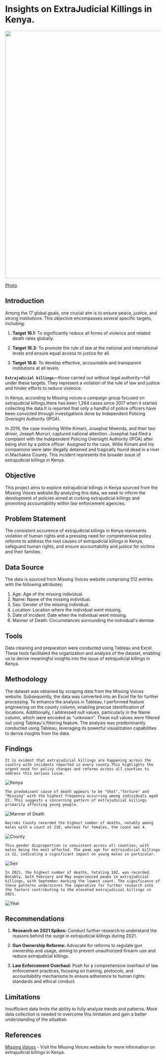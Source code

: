# **Insights on ExtraJudicial Killings in Kenya.**

<img src="/images/killings.jpg" width="1000" height="800">


[Photo](https://www.gettyimages.com/photos/kenya-police)



## **Introduction**

Among the 17 global goals, one crucial aim is to ensure peace, justice, and strong institutions. This objective encompasses several specific targets, including:

1. **Target 16.1:** To significantly reduce all forms of violence and related death rates globally.

2. **Target 16.3:** To promote the rule of law at the national and international levels and ensure equal access to justice for all.

3. **Target 16.6:** To develop effective, accountable and transparent institutions at all levels.
   
**`Extrajudicial killings`**—those carried out without legal authority—fall under these targets. They represent a violation of the rule of law and justice and hinder efforts to reduce violence.

In Kenya, according to Missing voices a campaign group focused on extrajudicial killings,there has been 1,264 cases since 2017 when it started collecting the data.It is reported that only a handful of police officers have been convicted through investigations done by Independent Policing Oversight Authority (IPOA).

In 2016, the case involving Willie Kimani, Josephat Mwenda, and their taxi driver, Joseph Muiruri, captured national attention. Josephat had filed a complaint with the Independent Policing Oversight Authority (IPOA) after being shot by a police officer. Assigned to the case, Willie Kimani and his companions were later illegally detained and tragically found dead in a river in Machakos County. This incident represents the broader issue of extrajudicial killings in Kenya.

## **Objective**

This project aims to explore extrajudicial killings in Kenya sourced from the Missing Voices website.By analyzing this data, we seek to inform the development of policies aimed at curbing extrajudicial killings and promoting accountability within law enforcement agencies.

## **Problem Statement**
The consistent occurence of extrajudicial killings in Kenya represents violation of human rights and a pressing need for comprehensive policy reforms  to address the root causes of extrajudicial killings in Kenya, safeguard human rights, and ensure accountability and justice for victims and their families.

## **Data Source**
The data is sourced from Missing Voices website comprising 512 entries with the following attributes;            
1. Age: Age of the missing individual.
2. Name: Name of the missing individual.
3. Sex: Gender of the missing individual.
4. Location: Location where the individual went missing.
5. Date of Incident: Date when the individual went missing.
6. Manner of Death: Circumstances surrounding the individual's demise.

## **Tools**
Data cleaning and preparation were conducted using Tableau and Excel. These tools facilitated the organization and analysis of the dataset, enabling us to derive meaningful insights into the issue of extrajudicial killings in Kenya.

## Methodology
The dataset was obtained by scraping data from the Missing Voices website. Subsequently, the data was converted into an Excel file for further processing. To enhance the analysis in Tableau, I performed feature engineering on the county column, enabling precise identification of locations. Additionally, I addressed null values, particularly in the Name column, which were encoded as "unknown". These null values were filtered out using Tableau's filtering feature. The analysis was predominantly conducted using Tableau, leveraging its powerful visualization capabilities to derive insights from the data.

## **Findings**
`It is evident that extrajudicial killings are happening across the country with incidents reported in every county.This highlights the urgent need for policy changes and reforms across all counties to address this serious issue.`

![Kenya](/images/Kenya.png)

`The predominant cause of death appears to be "Shot","Torture" and "Missing" with the highest frequency occurring among individuals aged 22. This suggests a concerning pattern of extrajudicial killings primarily affecting young people.`

![Manner of Death](/images/Age%20and%20Manner%20of%20Death.png)

`Nairobi County recorded the highest number of deaths, notably among males with a count of 210, whereas for females, the count was 4.` 

![County](/images/Sex%20per%20County.png)

`This gender disproportion is consistent across all counties, with males being the most affected. The peak age for extrajudicial killings is 22, indicating a significant impact on young males in particular.`

![Sex](/images/Age%20and%20Sex.png)

`In 2021, the highest number of deaths, totaling 192, was recorded. Notably, both February and May experienced peaks in extrajudicial killings, with September marking the lowest count. The significance of these patterns underscores the imperative for further research into the factors contributing to the elevated extrajudicial killings in 2021.`

![Year](/images/YearMonth.png)

## Recommendations

1. **Research on 2021 Spikes:** Conduct further research to understand the reasons behind the surge in extrajudicial killings during 2021.

2. **Gun Ownership Reforms:** Advocate for reforms to regulate gun ownership and usage, aiming to prevent unauthorized firearm use and reduce extrajudicial killings.

3. **Law Enforcement Overhaul:** Push for a comprehensive overhaul of law enforcement practices, focusing on training, protocols, and accountability mechanisms to ensure adherence to human rights standards and ethical conduct.
   
## Limitations

Insufficient data limits the ability to fully analyze trends and patterns. More data collection is needed to overcome this limitation and gain a better understanding of the situation.

## References

[Missing Voices](https://www.missingvoices.or.ke/) - Visit the Missing Voices website for more information on extrajudicial killings in Kenya.



              
        
   







